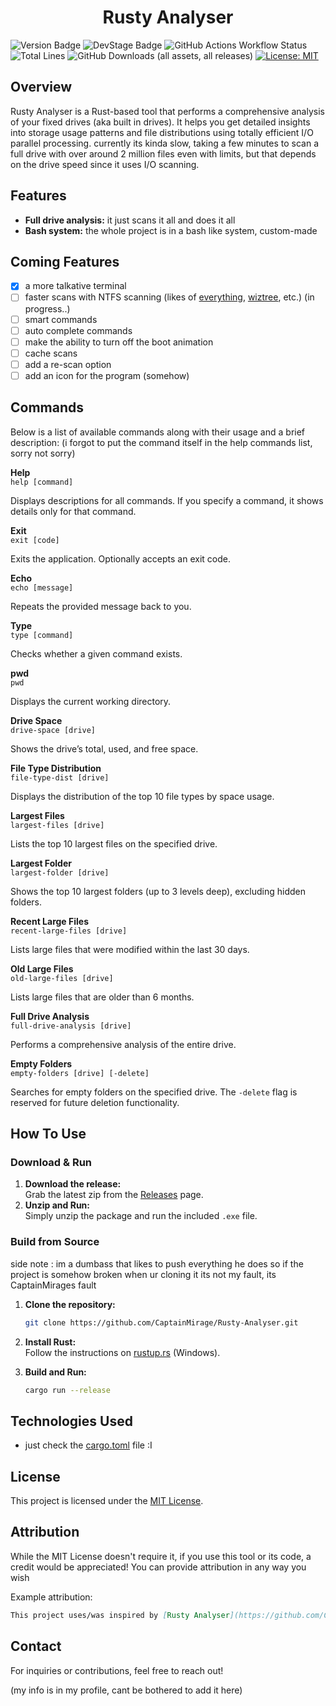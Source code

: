 <h1 align="center">Rusty Analyser</h1>

![Version Badge](https://img.shields.io/badge/Version-Beta-%23e81919?style=flat&color=%461%4340%46)
![DevStage Badge](https://img.shields.io/badge/Development_Stage-InDev-%234be819?style=flat)
![GitHub Actions Workflow Status](https://img.shields.io/github/actions/workflow/status/CaptainMirage/Rusty-Analyser/release.yml?style=flat)
![Total Lines](https://tokei.rs/b1/github/CaptainMirage/Rusty-Analyser?category=code&style=flat)
![GitHub Downloads (all assets, all releases)](https://img.shields.io/github/downloads/CaptainMirage/Rusty-Analyser/total?style=flat&color=%2322c2a0)
[![License: MIT](https://img.shields.io/badge/License-MIT-blue.svg)](https://opensource.org/licenses/MIT)
<!-- ![Update Badge](https://img.shields.io/badge/Latest_Update-¯%5C__%28ツ%29__/¯-%2318a5a3?) -->

## Overview

Rusty Analyser is a Rust-based tool that performs a comprehensive analysis of your fixed drives (aka built in drives).
It helps you get detailed insights into storage usage patterns and file distributions using totally efficient I/O parallel processing.
currently its kinda slow, taking a few minutes to scan a full drive with over around 2 million files even with limits,
but that depends on the drive speed since it uses I/O scanning.

## Features
- **Full drive analysis:** it just scans it all and does it all
- **Bash system:** the whole project is in a bash like system, custom-made

## Coming Features
- [x] a more talkative terminal
- [ ] faster scans with NTFS scanning
(likes of [everything](https://www.voidtools.com/), [wiztree](https://diskanalyzer.com/), etc.) (in progress..)
- [ ] smart commands
- [ ] auto complete commands
- [ ] make the ability to turn off the boot animation
- [ ] cache scans
- [ ] add a re-scan option
- [ ] add an icon for the program (somehow)

## Commands

Below is a list of available commands along with their usage and a brief description:
(i forgot to put the command itself in the help commands list, sorry not sorry)

**Help**  
`help [command]`
  
Displays descriptions for all commands. If you specify a command, it shows details only for that command.


**Exit**  
`exit [code]` 

Exits the application. Optionally accepts an exit code.


**Echo**  
`echo [message]`
  
Repeats the provided message back to you.


**Type**  
`type [command]` 

Checks whether a given command exists.


**pwd**  
`pwd`
  
Displays the current working directory.


**Drive Space**  
`drive-space [drive]`
  
Shows the drive’s total, used, and free space.


**File Type Distribution**  
`file-type-dist [drive]`
  
Displays the distribution of the top 10 file types by space usage.


**Largest Files**  
`largest-files [drive]`
  
Lists the top 10 largest files on the specified drive.


**Largest Folder**  
`largest-folder [drive]`

Shows the top 10 largest folders (up to 3 levels deep), excluding hidden folders.


**Recent Large Files**  
`recent-large-files [drive]`
 
Lists large files that were modified within the last 30 days.


**Old Large Files**  
`old-large-files [drive]`

Lists large files that are older than 6 months.


**Full Drive Analysis**  
`full-drive-analysis [drive]`

Performs a comprehensive analysis of the entire drive.


**Empty Folders**  
`empty-folders [drive] [-delete]`

Searches for empty folders on the specified drive. The `-delete` flag is reserved for future deletion functionality.

## How To Use

### Download & Run

1. **Download the release:**  
   Grab the latest zip from the [Releases](https://github.com/CaptainMirage/Rusty-Analyser/releases) page.
2. **Unzip and Run:**  
   Simply unzip the package and run the included `.exe` file.

### Build from Source

side note : im a dumbass that likes to push everything he does so if the project is somehow broken when ur cloning it its not my fault, its CaptainMirages fault

1. **Clone the repository:**

   ```bash
   git clone https://github.com/CaptainMirage/Rusty-Analyser.git
   ```
2. **Install Rust:**  
   Follow the instructions on [rustup.rs](https://rustup.rs/) (Windows).
3. **Build and Run:**

   ```bash
   cargo run --release
   ```

## Technologies Used

- just check the [cargo.toml](https://github.com/CaptainMirage/Rusty-Analyser/blob/master/Cargo.toml) file :I

## License

This project is licensed under the [MIT License](LICENSE).

## Attribution
While the MIT License doesn't require it, if you use this tool or its code, a credit would be appreciated! You can provide attribution in any way you wish

Example attribution:
```markdown
This project uses/was inspired by [Rusty Analyser](https://github.com/CaptainMirage/Rusty-Analyser) by Captain Mirage.
```

## Contact
For inquiries or contributions, feel free to reach out!

(my info is in my profile, cant be bothered to add it here)

